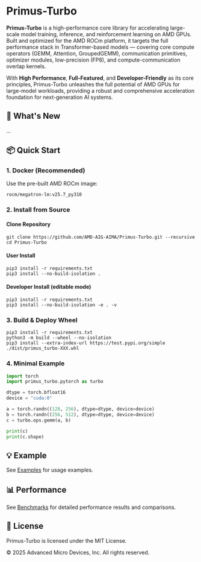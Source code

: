 # Primus-Turbo
**Primus-Turbo** is a high-performance core library for accelerating large-scale model training, inference, and reinforcement learning on AMD GPUs. Built and optimized for the AMD ROCm platform, it targets the full performance stack in Transformer-based models — covering core compute operators (GEMM, Attention, GroupedGEMM), communication primitives, optimizer modules, low-precision (FP8), and compute-communication overlap kernels.

With **High Performance**, **Full-Featured**, and **Developer-Friendly** as its core principles, Primus-Turbo unleashes the full potential of AMD GPUs for large-model workloads, providing a robust and comprehensive acceleration foundation for next-generation AI systems.


## 🚀 What's New
...


## 📦 Quick Start

### 1. Docker (Recommended)
Use the pre-built AMD ROCm image:
```
rocm/megatron-lm:v25.7_py310
```

### 2. Install from Source
#### Clone Repository
```
git clone https://github.com/AMD-AIG-AIMA/Primus-Turbo.git --recursive
cd Primus-Turbo
```
#### User Install
```
pip3 install -r requirements.txt
pip3 install --no-build-isolation .
```

#### Developer Install (editable mode)
```
pip3 install -r requirements.txt
pip3 install --no-build-isolation -e . -v
```

### 3. Build & Deploy Wheel
```
pip3 install -r requirements.txt
python3 -m build --wheel --no-isolation
pip3 install --extra-index-url https://test.pypi.org/simple ./dist/primus_turbo-XXX.whl
```

### 4. Minimal Example
```python
import torch
import primus_turbo.pytorch as turbo

dtype = torch.bfloat16
device = "cuda:0"

a = torch.randn((128, 256), dtype=dtype, device=device)
b = torch.randn((256, 512), dtype=dtype, device=device)
c = turbo.ops.gemm(a, b)

print(c)
print(c.shape)
```

## 💡 Example
See [Examples](./docs/examples.md) for usage examples.


## 📊 Performance
See [Benchmarks](./benchmark/README.md) for detailed performance results and comparisons.



## 📜 License

Primus-Turbo is licensed under the MIT License.

© 2025 Advanced Micro Devices, Inc. All rights reserved.
